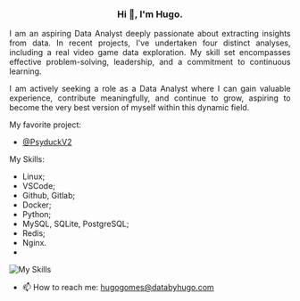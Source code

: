 <div align="center">
  
### Hi 👋, I'm Hugo.

</div>
<div style="text-align: justify">
  
I am an aspiring Data Analyst deeply passionate about extracting insights from data. In recent projects, I've undertaken four distinct analyses, including a real video game data exploration. My skill set encompasses effective problem-solving, leadership, and a commitment to continuous learning.

I am actively seeking a role as a Data Analyst where I can gain valuable experience, contribute meaningfully, and continue to grow, aspiring to become the very best version of myself within this dynamic field.

</div>

My favorite project:
- [@PsyduckV2](https://github.com/HugoDataAnalyst/PsyduckV2)

My Skills:
- Linux;
- VSCode;
- Github, Gitlab;
- Docker;
- Python;
- MySQL, SQLite, PostgreSQL;
- Redis;
- Nginx.
- 
![My Skills](https://skillicons.dev/icons?i=linux,vscode,github,gitlab,docker,python,mysql,sqlite,postgres,nginx,py&perline=9)

- 📫 How to reach me: hugogomes@databyhugo.com
